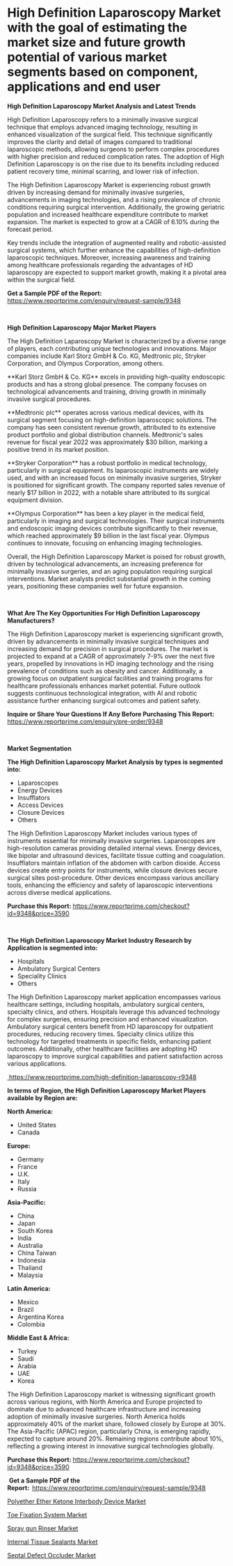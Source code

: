 <p><h1>High Definition Laparoscopy Market with the goal of estimating the market size and future growth potential of various market segments based on component, applications and end user</h1></p><p><strong>High Definition Laparoscopy Market Analysis and Latest Trends</strong></p>
<p><p>High Definition Laparoscopy refers to a minimally invasive surgical technique that employs advanced imaging technology, resulting in enhanced visualization of the surgical field. This technique significantly improves the clarity and detail of images compared to traditional laparoscopic methods, allowing surgeons to perform complex procedures with higher precision and reduced complication rates. The adoption of High Definition Laparoscopy is on the rise due to its benefits including reduced patient recovery time, minimal scarring, and lower risk of infection.</p><p>The High Definition Laparoscopy Market is experiencing robust growth driven by increasing demand for minimally invasive surgeries, advancements in imaging technologies, and a rising prevalence of chronic conditions requiring surgical intervention. Additionally, the growing geriatric population and increased healthcare expenditure contribute to market expansion. The market is expected to grow at a CAGR of 6.10% during the forecast period. </p><p>Key trends include the integration of augmented reality and robotic-assisted surgical systems, which further enhance the capabilities of high-definition laparoscopic techniques. Moreover, increasing awareness and training among healthcare professionals regarding the advantages of HD laparoscopy are expected to support market growth, making it a pivotal area within the surgical field.</p></p>
<p><strong>Get a Sample PDF of the Report:&nbsp;</strong> <a href="https://www.reportprime.com/enquiry/request-sample/9348?utm_campaign=2003&utm_medium=2&utm_source=Github&utm_content=ia&utm_term=20032025&utm_id=high-definition-laparoscopy">https://www.reportprime.com/enquiry/request-sample/9348</a></p>
<p>&nbsp;</p>
<p><strong>High Definition Laparoscopy Major Market Players</strong></p>
<p><p>The High Definition Laparoscopy Market is characterized by a diverse range of players, each contributing unique technologies and innovations. Major companies include Karl Storz GmbH & Co. KG, Medtronic plc, Stryker Corporation, and Olympus Corporation, among others.</p><p>**Karl Storz GmbH & Co. KG** excels in providing high-quality endoscopic products and has a strong global presence. The company focuses on technological advancements and training, driving growth in minimally invasive surgical procedures.</p><p>**Medtronic plc** operates across various medical devices, with its surgical segment focusing on high-definition laparoscopic solutions. The company has seen consistent revenue growth, attributed to its extensive product portfolio and global distribution channels. Medtronic's sales revenue for fiscal year 2022 was approximately $30 billion, marking a positive trend in its market position.</p><p>**Stryker Corporation** has a robust portfolio in medical technology, particularly in surgical equipment. Its laparoscopic instruments are widely used, and with an increased focus on minimally invasive surgeries, Stryker is positioned for significant growth. The company reported sales revenue of nearly $17 billion in 2022, with a notable share attributed to its surgical equipment division.</p><p>**Olympus Corporation** has been a key player in the medical field, particularly in imaging and surgical technologies. Their surgical instruments and endoscopic imaging devices contribute significantly to their revenue, which reached approximately $9 billion in the last fiscal year. Olympus continues to innovate, focusing on enhancing imaging technologies.</p><p>Overall, the High Definition Laparoscopy Market is poised for robust growth, driven by technological advancements, an increasing preference for minimally invasive surgeries, and an aging population requiring surgical interventions. Market analysts predict substantial growth in the coming years, positioning these companies well for future expansion.</p></p>
<p>&nbsp;</p>
<p><strong>What Are The Key Opportunities For High Definition Laparoscopy Manufacturers?</strong></p>
<p><p>The High Definition Laparoscopy market is experiencing significant growth, driven by advancements in minimally invasive surgical techniques and increasing demand for precision in surgical procedures. The market is projected to expand at a CAGR of approximately 7-9% over the next five years, propelled by innovations in HD imaging technology and the rising prevalence of conditions such as obesity and cancer. Additionally, a growing focus on outpatient surgical facilities and training programs for healthcare professionals enhances market potential. Future outlook suggests continuous technological integration, with AI and robotic assistance further enhancing surgical outcomes and patient safety.</p></p>
<p><strong>Inquire or Share Your Questions If Any Before Purchasing This Report:</strong> <a href="https://www.reportprime.com/enquiry/pre-order/9348?utm_campaign=2003&utm_medium=2&utm_source=Github&utm_content=ia&utm_term=20032025&utm_id=high-definition-laparoscopy">https://www.reportprime.com/enquiry/pre-order/9348</a></p>
<p>&nbsp;</p>
<p><strong>Market Segmentation</strong></p>
<p><strong>The High Definition Laparoscopy Market Analysis by types is segmented into:</strong></p>
<p><ul><li>Laparoscopes</li><li>Energy Devices</li><li>Insufflators</li><li>Access Devices</li><li>Closure Devices</li><li>Others</li></ul></p>
<p><p>The High Definition Laparoscopy Market includes various types of instruments essential for minimally invasive surgeries. Laparoscopes are high-resolution cameras providing detailed internal views. Energy devices, like bipolar and ultrasound devices, facilitate tissue cutting and coagulation. Insufflators maintain inflation of the abdomen with carbon dioxide. Access devices create entry points for instruments, while closure devices secure surgical sites post-procedure. Other devices encompass various ancillary tools, enhancing the efficiency and safety of laparoscopic interventions across diverse medical applications.</p></p>
<p><strong>Purchase this Report:&nbsp;</strong><a href="https://www.reportprime.com/checkout?id=9348&price=3590&utm_campaign=2003&utm_medium=2&utm_source=Github&utm_content=ia&utm_term=20032025&utm_id=high-definition-laparoscopy">https://www.reportprime.com/checkout?id=9348&price=3590</a></p>
<p>&nbsp;</p>
<p><strong>The High Definition Laparoscopy Market Industry Research by Application is segmented into:</strong></p>
<p><ul><li>Hospitals</li><li>Ambulatory Surgical Centers</li><li>Speciality Clinics</li><li>Others</li></ul></p>
<p><p>The High Definition Laparoscopy market application encompasses various healthcare settings, including hospitals, ambulatory surgical centers, specialty clinics, and others. Hospitals leverage this advanced technology for complex surgeries, ensuring precision and enhanced visualization. Ambulatory surgical centers benefit from HD laparoscopy for outpatient procedures, reducing recovery times. Specialty clinics utilize this technology for targeted treatments in specific fields, enhancing patient outcomes. Additionally, other healthcare facilities are adopting HD laparoscopy to improve surgical capabilities and patient satisfaction across various applications.</p></p>
<p><a href="https://www.reportprime.com/high-definition-laparoscopy-r9348?utm_campaign=2003&utm_medium=2&utm_source=Github&utm_content=ia&utm_term=20032025&utm_id=high-definition-laparoscopy">&nbsp;https://www.reportprime.com/high-definition-laparoscopy-r9348</a></p>
<p><strong>In terms of Region, the High Definition Laparoscopy Market Players available by Region are:</strong></p>
<p>
    <p> <strong> North America: </strong>
        <ul>
            <li>United States</li>
            <li>Canada</li>
        </ul>
        </p> 
    <p> <strong> Europe: </strong>
        <ul>
            <li>Germany</li>
            <li>France</li>
            <li>U.K.</li>
            <li>Italy</li>
            <li>Russia</li>
        </ul>
        </p> 
    <p> <strong> Asia-Pacific: </strong>
        <ul>
            <li>China</li>
            <li>Japan</li>
            <li>South Korea</li>
            <li>India</li>
            <li>Australia</li>
            <li>China Taiwan</li>
            <li>Indonesia</li>
            <li>Thailand</li>
            <li>Malaysia</li>
        </ul>
        </p> 
    <p> <strong> Latin America: </strong>
        <ul>
            <li>Mexico</li>
            <li>Brazil</li>
            <li>Argentina Korea</li>
            <li>Colombia</li>
        </ul>
        </p> 
    <p> <strong> Middle East & Africa: </strong>
        <ul>
            <li>Turkey</li>
            <li>Saudi</li>
            <li>Arabia</li>
            <li>UAE</li>
            <li>Korea</li>
        </ul>
    </p>
    </p>
<p><p>The High Definition Laparoscopy market is witnessing significant growth across various regions, with North America and Europe projected to dominate due to advanced healthcare infrastructure and increasing adoption of minimally invasive surgeries. North America holds approximately 40% of the market share, followed closely by Europe at 30%. The Asia-Pacific (APAC) region, particularly China, is emerging rapidly, expected to capture around 20%. Remaining regions contribute about 10%, reflecting a growing interest in innovative surgical technologies globally.</p></p>
<p><strong>Purchase this Report: </strong><a href="https://www.reportprime.com/checkout?id=9348&price=3590&utm_campaign=2003&utm_medium=2&utm_source=Github&utm_content=ia&utm_term=20032025&utm_id=high-definition-laparoscopy">https://www.reportprime.com/checkout?id=9348&price=3590</a></p>
<p>&nbsp;<strong>Get a Sample PDF of the Report:&nbsp;&nbsp;</strong><a href="https://www.reportprime.com/enquiry/request-sample/9348?utm_campaign=2003&utm_medium=2&utm_source=Github&utm_content=ia&utm_term=20032025&utm_id=high-definition-laparoscopy">https://www.reportprime.com/enquiry/request-sample/9348</a></p>
<p><strong></strong></p>
<p><p><a href="https://github.com/tandyorandby/Market-Research-Report-List-1/blob/main/polyether-ether-ketone-interbody-device-market.md?utm_campaign=2003&utm_medium=2&utm_source=Github&utm_content=ia&utm_term=20032025&utm_id=high-definition-laparoscopy">Polyether Ether Ketone Interbody Device Market</a></p><p><a href="https://github.com/parthplagaf6/Market-Research-Report-List-1/blob/main/toe-fixation-system-market.md?utm_campaign=2003&utm_medium=2&utm_source=Github&utm_content=ia&utm_term=20032025&utm_id=high-definition-laparoscopy">Toe Fixation System Market</a></p><p><a href="https://github.com/hayasiorover/Market-Research-Report-List-1/blob/main/spray-gun-rinser-market.md?utm_campaign=2003&utm_medium=2&utm_source=Github&utm_content=ia&utm_term=20032025&utm_id=high-definition-laparoscopy">Spray gun Rinser Market</a></p><p><a href="https://github.com/estaykaleslo/Market-Research-Report-List-1/blob/main/internal-tissue-sealants-market.md?utm_campaign=2003&utm_medium=2&utm_source=Github&utm_content=ia&utm_term=20032025&utm_id=high-definition-laparoscopy">Internal Tissue Sealants Market</a></p><p><a href="https://github.com/janskudiony/Market-Research-Report-List-1/blob/main/septal-defect-occluder-market.md?utm_campaign=2003&utm_medium=2&utm_source=Github&utm_content=ia&utm_term=20032025&utm_id=high-definition-laparoscopy">Septal Defect Occluder Market</a></p></p>